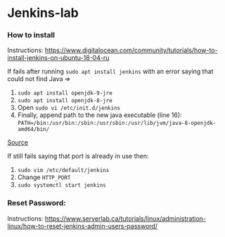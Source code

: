 # Jenkins-lab

### How to install

Instructions: https://www.digitalocean.com/community/tutorials/how-to-install-jenkins-on-ubuntu-18-04-ru

If fails after running `sudo apt install jenkins` with an error saying that could not find Java =>

1. `sudo apt install openjdk-9-jre`
2. `sudo apt install openjdk-8-jre`
3. Open `sudo vi /etc/init.d/jenkins`
4. Finally, append path to the new java executable (line 16): `PATH=/bin:/usr/bin:/sbin:/usr/sbin:/usr/lib/jvm/java-8-openjdk-amd64/bin/`

[Source](https://stackoverflow.com/questions/39621263/jenkins-fails-when-running-service-start-jenkins)

If still fails saying that port is already in use then: 
1. `sudo vim /etc/default/jenkins`
2. Change `HTTP_PORT`
3. `sudo systemctl start jenkins`

### Reset Password: 

Instructions: https://www.serverlab.ca/tutorials/linux/administration-linux/how-to-reset-jenkins-admin-users-password/
